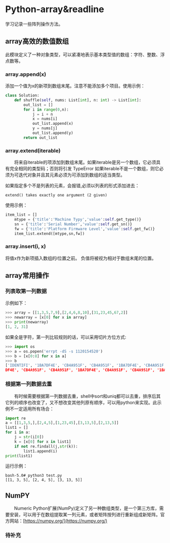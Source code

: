 # Python-array&readline
学习记录一些阵列操作方法。
## array高效的数值数组
此模块定义了一种对象类型，可以紧凑地表示基本类型值的数组：字符、整数、浮点数等。
### array.append(x)
添加一个值为x的新项到数组末尾。注意不能添加多个项目。使用示例：
```python
class Solution:
    def shuffle(self, nums: List[int], n: int) -> List[int]: 
        out_list = []
        for i in range(0,n):
            j = i + n
            x = nums[i]
            out_list.append(x)
            y = nums[j]
            out_list.append(y)
        return out_list
```
### array.extend(iterable)
&#8195;&#8195;将来自iterable的项添加到数组末尾。如果iterable是另一个数组，它必须具有完全相同的类型码；否则将引发 TypeError 如果iterable不是一个数组，则它必须为可迭代对象并且其元素必须为可添加到数组的适当类型。

如果指定多个不是列表的元素，会报错,必须以列表的形式添加进去：
```
extend() takes exactly one argument (2 given)
```
使用示例：
```python
item_list = []
    mtype = {'title':'Machine Typy','value':self.get_type()}
    sn = {'title':'Serial Number','value':self.get_sn()}
    fw = {'title':'Platform Firmware Level','value':self.get_fw()}
    item_list.extend([mtype,sn,fw])
```
### array.insert(i, x)
将值x作为新项插入数组的i位置之前。 负值将被视为相对于数组末尾的位置。

## array常用操作
### 列表取第一列数据
示例如下：
```python
>>> array = [[1,3,5,7,9],[2,4,6,8,10],[31,23,45,67,2]]
>>> newarray = [x[0] for x in array]
>>> print(newarray)
[1, 2, 31]
```
如果全是字符，第一列比较规则的话，可以采用切片方位方式:
```python
>>> import os
>>> a = os.popen('errpt -dS -s 1120154520')
>>> b = [x[0:8] for x in a]
>>> b
['IDENTIFI', '1BA7DF4E', 'CB4A951F', 'CB4A951F', '1BA7DF4E', 'CB4A951F', 'CB4A951F', '1BA7
DF4E', 'CB4A951F', 'CB4A951F', '1BA7DF4E', 'CB4A951F', 'CB4A951F', '1BA7DF4E', 'CB4A951F', 'CB4A951F', '1BA7DF4E', 'CB4A951F', 'CB4A951F']
```
### 根据第一列数据去重
&#8195;&#8195;有时候需要根据第一列数据去重，shell中sort和uniq都可以去重，排序后其它列的顺序也改变了，又不想改变其他列原有顺序，可以用python来实现。此示例不一定适用所有场合：
```python
import re
a = [[1,3,5,],[2,4,5],[1,23,45],[3,13,5],[2,13,5]]
list1 = []
for i in a:
    j = str(i[0])
    k = [x[0] for x in list1]
    if not re.findall(j,str(k)):
        list1.append(i)
print(list1)
```
运行示例：
```
bash-5.0# python3 test.py
[[1, 3, 5], [2, 4, 5], [3, 13, 5]]
```
## NumPY
&#8195;&#8195;Numeric Python扩展(NumPy)定义了另一种数组类型，是一个第三方库，需要安装，可以用于在数组提取某一列元素，或者矩阵按列进行重新组成新矩阵。官方网站：[https://numpy.org/](https://numpy.org/)

### 待补充
